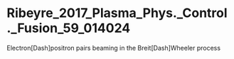 # Ribeyre_2017_Plasma_Phys._Control._Fusion_59_014024
Electron\[Dash]positron pairs beaming in the Breit\[Dash]Wheeler process
